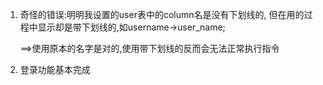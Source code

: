1. 奇怪的错误:明明我设置的user表中的column名是没有下划线的,
但在用的过程中显示却是带下划线的,如username->user_name;
 
    ==>使用原本的名字是对的,使用带下划线的反而会无法正常执行指令
2. 登录功能基本完成
